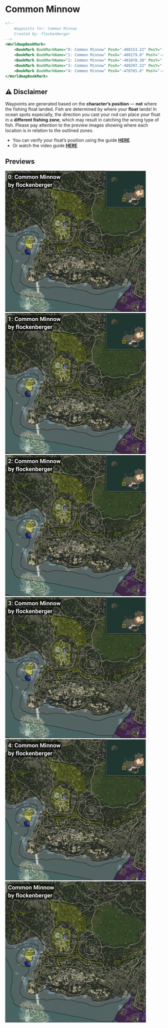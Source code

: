 # Common Minnow
```xml
<!--
    Waypoints for: Common Minnow
    Created by: flockenberger
-->
<WorldmapBookMark>
    <BookMark BookMarkName="0: Common Minnow" PosX="-480153.22" PosY="-4413.0605" PosZ="-476338.88" />
    <BookMark BookMarkName="1: Common Minnow" PosX="-480179.0" PosY="-4389.0" PosZ="-476411.0" />
    <BookMark BookMarkName="2: Common Minnow" PosX="-481078.38" PosY="-4378.7466" PosZ="-477191.56" />
    <BookMark BookMarkName="3: Common Minnow" PosX="-480297.22" PosY="-4330.961" PosZ="-476482.53" />
    <BookMark BookMarkName="4: Common Minnow" PosX="-478765.0" PosY="-4413.0" PosZ="-469918.0" />
</WorldmapBookMark>
```

## ⚠️ Disclaimer
Waypoints are generated based on the __**character’s position**__ — __not__ where the fishing float landed.
Fish are determined by where your **float** lands!
In ocean spots especially, the direction you cast your rod can place your float in a **different fishing zone**, which may result in catching the wrong type of fish.
Please pay attention to the preview images showing where each location is in relation to the outlined zones.

- You can verify your float’s position using the guide [**HERE**](https://flockenberger.github.io/bdo-fish-position/)
- Or watch the video guide [**HERE**](https://youtu.be/t-VXcRoNojk)

## Previews
<img src="./Common Minnow_0_Preview.webp" width="450"/> <img src="./Common Minnow_1_Preview.webp" width="450"/> <img src="./Common Minnow_2_Preview.webp" width="450"/> <img src="./Common Minnow_3_Preview.webp" width="450"/> <img src="./Common Minnow_4_Preview.webp" width="450"/> <img src="./Common Minnow_Preview.webp" width="450"/> 